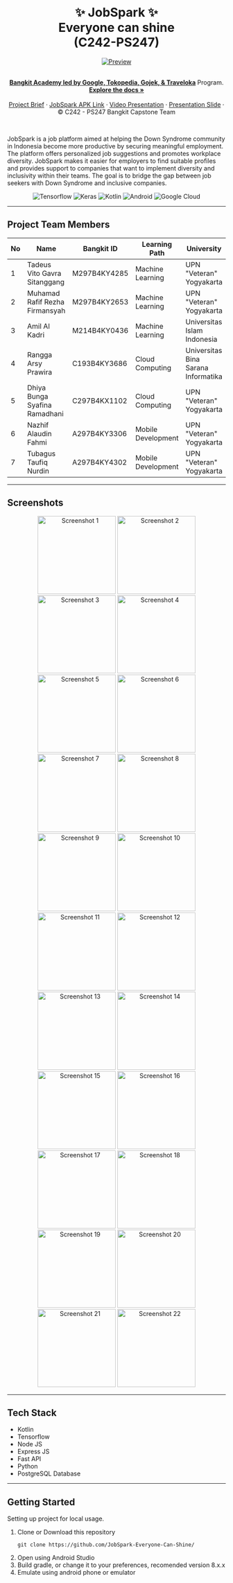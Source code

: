 <br />
<p align="center">
  <h1 align="center">✨ JobSpark ✨<br> Everyone can shine <br>(C242-PS247)</h1>
  <div align="center">
  <a href="Preview">
    <img src="https://storage.googleapis.com/jobspark_public/preview2.jpg" alt="Preview">
  </a>
  </div>  
    <br />

  
  <p align="center">
  <a href="https://grow.google/intl/id_id/bangkit/"><strong>Bangkit Academy led by Google, Tokopedia, Gojek, & Traveloka</strong></a>
   Program.
    <br />
    <a href="https://github.com/JobSpark-Everyone-Can-Shine"><strong>Explore the docs »</strong></a>
    <br />
    <br />
    <a href="#">Project Brief</a>
    ·
    <a href=" ">JobSpark APK Link</a>
    ·
    <a href=" ">Video Presentation</a>
    ·
    <a href=" ">Presentation Slide</a>
    ·
    <br />
    © C242 - PS247 Bangkit Capstone Team
  </p>
</p>
<br>

JobSpark is a job platform aimed at helping the Down Syndrome community in Indonesia become more productive by securing meaningful employment. The platform offers personalized job suggestions and promotes workplace diversity. JobSpark makes it easier for employers to find suitable profiles and provides support to companies that want to implement diversity and inclusivity within their teams. The goal is to bridge the gap between job seekers with Down Syndrome and inclusive companies.

<div align="center">

![Tensorflow](https://img.shields.io/badge/TensorFlow-FF6F00?style=for-the-badge&logo=tensorflow&logoColor=white)
![Keras](https://img.shields.io/badge/Keras-FF0000?style=for-the-badge&logo=keras&logoColor=white)
![Kotlin](https://img.shields.io/badge/Kotlin-0095D5?&style=for-the-badge&logo=kotlin&logoColor=white)
![Android](https://img.shields.io/badge/Android-3DDC84?style=for-the-badge&logo=android&logoColor=white)
![Google Cloud](https://img.shields.io/badge/Google_Cloud-4285F4?style=for-the-badge&logo=google-cloud&logoColor=white)

</div>

---

## Project Team Members

| No  | Name                           | Bangkit ID   | Learning Path      | University                          |
| --- | ------------------------------ | ------------ | ------------------ | ----------------------------------- |
| 1   | Tadeus Vito Gavra Sitanggang   | M297B4KY4285 | Machine Learning   | UPN "Veteran" Yogyakarta            |
| 2   | Muhamad Rafif Rezha Firmansyah | M297B4KY2653 | Machine Learning   | UPN "Veteran" Yogyakarta            |
| 3   | Amil Al Kadri                  | M214B4KY0436 | Machine Learning   | Universitas Islam Indonesia         |
| 4   | Rangga Arsy Prawira            | C193B4KY3686 | Cloud Computing    | Universitas Bina Sarana Informatika |
| 5   | Dhiya Bunga Syafina Ramadhani  | C297B4KX1102 | Cloud Computing    | UPN "Veteran" Yogyakarta            |
| 6   | Nazhif Alaudin Fahmi           | A297B4KY3306 | Mobile Development | UPN "Veteran" Yogyakarta            |
| 7   | Tubagus Taufiq Nurdin          | A297B4KY4302 | Mobile Development | UPN "Veteran" Yogyakarta            |

---

## Screenshots

<div align="center">
  <img src="https://github.com/JobSpark-Everyone-Can-Shine/Jobspark-MD/blob/main/Display/1.jpg" alt="Screenshot 1" width="180" />
  <img src="https://github.com/JobSpark-Everyone-Can-Shine/Jobspark-MD/blob/main/Display/2.jpg" alt="Screenshot 2" width="180" />
  <img src="https://github.com/JobSpark-Everyone-Can-Shine/Jobspark-MD/blob/main/Display/3.jpg" alt="Screenshot 3" width="180" />
  <img src="https://github.com/JobSpark-Everyone-Can-Shine/Jobspark-MD/blob/main/Display/4.jpg" alt="Screenshot 4" width="180" />
  <img src="https://github.com/JobSpark-Everyone-Can-Shine/Jobspark-MD/blob/main/Display/5.jpg" alt="Screenshot 5" width="180" />
  <img src="https://github.com/JobSpark-Everyone-Can-Shine/Jobspark-MD/blob/main/Display/6.jpg" alt="Screenshot 6" width="180" />
  <img src="https://github.com/JobSpark-Everyone-Can-Shine/Jobspark-MD/blob/main/Display/7.png" alt="Screenshot 7" width="180" />
  <img src="https://github.com/JobSpark-Everyone-Can-Shine/Jobspark-MD/blob/main/Display/8.png" alt="Screenshot 8" width="180" />
  <img src="https://github.com/JobSpark-Everyone-Can-Shine/Jobspark-MD/blob/main/Display/9.jpg" alt="Screenshot 9" width="180" />
  <img src="https://github.com/JobSpark-Everyone-Can-Shine/Jobspark-MD/blob/main/Display/10.jpg" alt="Screenshot 10" width="180" />
  <img src="https://github.com/JobSpark-Everyone-Can-Shine/Jobspark-MD/blob/main/Display/11.jpg" alt="Screenshot 11" width="180" />
  <img src="https://github.com/JobSpark-Everyone-Can-Shine/Jobspark-MD/blob/main/Display/12.jpg" alt="Screenshot 12" width="180" />
  <img src="https://github.com/JobSpark-Everyone-Can-Shine/Jobspark-MD/blob/main/Display/13.jpg" alt="Screenshot 13" width="180" />
  <img src="https://github.com/JobSpark-Everyone-Can-Shine/Jobspark-MD/blob/main/Display/14.jpg" alt="Screenshot 14" width="180" />
  <img src="https://github.com/JobSpark-Everyone-Can-Shine/Jobspark-MD/blob/main/Display/15.jpg" alt="Screenshot 15" width="180" />
  <img src="https://github.com/JobSpark-Everyone-Can-Shine/Jobspark-MD/blob/main/Display/16.jpg" alt="Screenshot 16" width="180" />
  <img src="https://github.com/JobSpark-Everyone-Can-Shine/Jobspark-MD/blob/main/Display/17.jpg" alt="Screenshot 17" width="180" />
  <img src="https://github.com/JobSpark-Everyone-Can-Shine/Jobspark-MD/blob/main/Display/18.jpg" alt="Screenshot 18" width="180" />
  <img src="https://github.com/JobSpark-Everyone-Can-Shine/Jobspark-MD/blob/main/Display/19.jpg" alt="Screenshot 19" width="180" />
  <img src="https://github.com/JobSpark-Everyone-Can-Shine/Jobspark-MD/blob/main/Display/20.jpg" alt="Screenshot 20" width="180" />
  <img src="https://github.com/JobSpark-Everyone-Can-Shine/Jobspark-MD/blob/main/Display/21.jpg" alt="Screenshot 21" width="180" />
  <img src="https://github.com/JobSpark-Everyone-Can-Shine/Jobspark-MD/blob/main/Display/22.jpg" alt="Screenshot 22" width="180" />
</div>

---
## Tech Stack

- Kotlin
- Tensorflow
- Node JS
- Express JS
- Fast API
- Python
- PostgreSQL Database

---

## Getting Started

Setting up project for local usage.
1. Clone or Download this repository
    ```shell
    git clone https://github.com/JobSpark-Everyone-Can-Shine/
    ```
2. Open using Android Studio
3. Build gradle, or change it to your preferences, recomended version 8.x.x
4. Emulate using android phone or emulator
   
